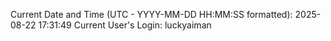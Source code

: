 Current Date and Time (UTC - YYYY-MM-DD HH:MM:SS formatted): 2025-08-22 17:31:49
Current User's Login: luckyaiman
